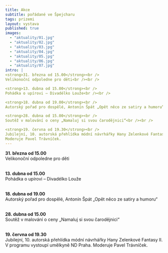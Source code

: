 ```yaml
---
title: Akce
subtitle: pořádané ve Špejcharu
tags: prizemi
layout: vystava
published: true
images:
  - "aktuality/01.jpg"
  - "aktuality/02.jpg"
  - "aktuality/03.jpg"
  - "aktuality/04.jpg"
  - "aktuality/05.jpg"
  - "aktuality/06.jpg"
  - "aktuality/07.jpg"
intro: |
<strong>31. března od 15.00</strong><br />
Velikonoční odpoledne pro děti<br /><br />

<strong>13. dubna od 15.00</strong><br />
Pohádka o upírovi – Divadélko Louže<br /><br />

<strong>18. dubna od 19.00</strong><br />
Autorský pořad pro dospělé, Antonín Špát „Opět něco ze satiry a humoru“<br /><br />

<strong>28. dubna od 15.00</strong><br />
Soutěž v malování o ceny „Namaluj si svou čarodějnici“<br /><br />

<strong>19. června od 19.30</strong><br />
Jubilejní, 10. autorská přehlídka módní návrhářky Hany Zelenkové Fantasy II. V programu vystoupí umělkyně ND Praha.
Moderuje Pavel Trávníček.
---
```

<strong>31. března od 15.00</strong><br />
Velikonoční odpoledne pro děti<br /><br />

<strong>13. dubna od 15.00</strong><br />
Pohádka o upírovi – Divadélko Louže<br /><br />

<strong>18. dubna od 19.00</strong><br />
Autorský pořad pro dospělé, Antonín Špát „Opět něco ze satiry a humoru“<br /><br />

<strong>28. dubna od 15.00</strong><br />
Soutěž v malování o ceny „Namaluj si svou čarodějnici“<br /><br />

<strong>19. června od 19.30</strong><br />
Jubilejní, 10. autorská přehlídka módní návrhářky Hany Zelenkové Fantasy II. V programu vystoupí umělkyně ND Praha.
Moderuje Pavel Trávníček.
